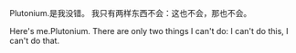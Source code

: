 Plutonium.是我没错。
我只有两样东西不会：这也不会，那也不会。

Here's me.Plutonium. 
There are only two things I can't do: I can't do this, I can't do that.
<!---
ERROR-7/ERROR-7 is a ✨ special ✨ repository because its `README.md` (this file) appears on your GitHub profile.
You can click the Preview link to take a look at your changes.
--->

